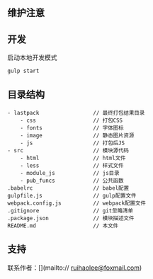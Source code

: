 # 

## 维护注意

## 开发

启动本地开发模式

```bash
gulp start
```


## 目录结构

```
- lastpack                 // 最终打包结果目录
    - css                  // 打包CSS 
    - fonts                // 字体图标
    - image                // 静态图片资源
    - js                   // 打包后JS
- src                      // 模块源代码
    - html                 // html文件
    - less                 // 样式文件
    - module_js            // js目录
    - pub_funcs            // 公共函数
.babelrc                   // babel配置
gulpfile.js                // gulp配置文件
webpack.config.js          // webpack配置文件
.gitignore                 // git忽略清单
.package.json              // 模块描述文件
README.md                  // 本文件
```

## 支持

联系作者：[](mailto:// ruihaolee@foxmail.com)
